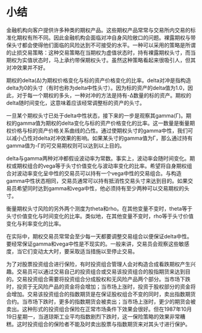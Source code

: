 # 小结

金融机构向客户提供许多种类的期权产品。这些期权产品常常与交易所内交易的标准化期权有所不同。因此金融机构会面临对冲自身风险敞口的问题。裸露期权与带保头寸都会使得他们面临的风险达到不可接受的水平。一种可以采用的策略是所谓的止损交易策略：这种交易策略在当期权为虚值状态时，持有裸露期权头寸，而当期权为实值状态时，马上承约带保期权头寸。虽然这种策略看起来很吸引人，但其对冲效果并不好。


期权的delta(Δ)为期权价格变化与标的资产价格变化的比率。delta对冲是指构造delta为0的头寸（有时也称为delta中性头寸）。因为标的资产的delta值为1.0，因此，对于每一个期权的多头，一种对冲的方法是持有-Δ数量的标的资产。期权的delta随时间变化，这意味着应该经常调整标的资产的头寸。

一旦某个期权头寸已处于delta中性状态，接下来的一步是观察其gamma(Γ)。期权的gamma值为期权的delta变化与标的资产价格变化的比率。这一数量是衡量期权价格与标的资产价格关系曲线的凸性。通过使期权头寸的gamma中性，我们可以减小凸性对delta对冲效果的影响。如果某头寸的gamma值为Γ，那么通过持有gamma值为-Γ的可交易期权则可以达到以上目的。


delta与gamma两种对冲都假设波动率为常数。事实上，波动率会随时间变化。期权或期权组合的vega等于头寸价值变化与波动率变化的比率。希望将自身期权组合对波动率变化呈中性的交易员可以持有一个vega中性的交易组合。与构造gamma中性状态相同，交易员通常可以持有抵消性交易头寸来达到目的。如果交易员希望同时达到gamma和vega中性，他必须持有至少两种可以交易期权的头寸。


衡量期权头寸风险的另外两个测度为theta和rho。在其他变量不变时，theta等于头寸价值变化与时间变化的比率。类似地，在其他变量不变时，rho等于头寸价值变化与利率变化的比率。


在实际中，期权交易员常常会至少每一天都要调整交易组合以便保证delta中性。要经常保证gamma和vega中性是不现实的。一般来讲，交易员会观察这些敏感度，当它们变动太大时，要采取适当措施以至停止交易。


为了对股票投资组合进行保险，有时投资组合管理人会对构造合成看跌期权产生兴趣。交易员可以通过交易自己的投资组合或交易该投资组合的股指期货来达到目的。交易投资组合需要将投资组合分成股权和无风险产品两个部分。当市场下跌时，投资于无风险产品的资金将会增加；当市场上涨时，投资于股权部分的资金将会增加。交易该投资组合的指数期货是在保证股权组合不变的同时，卖出指数期货合约。当市场下跌时，更多的指数期货会被卖出；当市场上涨时，更少的期货会被卖出。这种形式的投资组合保险在正常市场条件下效果会很好。但在1987年10月19日星期一，当道琼斯工业平均指数剧烈下跌时，这一保险策略的效果非常糟糕。这时投资组合的保险者不能及时卖出股票与指数期货来对其头寸进行保护。

